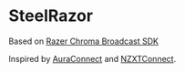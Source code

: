 # SteelRazor

Based on [Razer Chroma Broadcast SDK](https://github.com/ChromaControl/ChromaBroadcastSDK.NET)

Inspired by [AuraConnect](https://github.com/jjairocj/AuraConnect) and [NZXTConnect](https://github.com/Sajyd/NZXTConnect).
